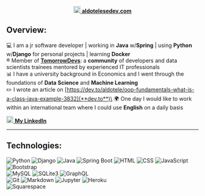 <p align="center">
  <a href= "https://aldotelesedev.herokuapp.com/"><img src="https://img.icons8.com/ultraviolet/40/000000/domain.png" height="18" width="18"/> <b>aldotelesedev.com</b></a>
</p>

## Overview:

:computer: I am a jr software developer  |  working in **Java** w/**Spring**  |  using **Python** w/**Django** for personal projects  |  learning **Docker**\
:registered: Member of [**TomorrowDevs**](https://www.tomorrowdevs.com): a **community** of developers and data scientists trainees mentored by experienced IT professionals\
:bar_chart: I have a university background in Economics and I went through the foundations of **Data Science** and **Machine Learning**\
:pencil2: I wrote an article on [https://dev.to/aldotele/oop-fundamentals-what-is-a-class-java-example-3832](**dev.to**)\
:earth_africa: One day I would like to work within an international team where I could use **English** on a daily basis

<a href= "https://www.linkedin.com/in/aldo-telese/"><img src="https://cdn4.iconfinder.com/data/icons/social-messaging-ui-color-shapes-2-free/128/social-linkedin-circle-512.png" height="18" width="18"/> <b>My LinkedIn </b></a>

***
## Technologies:
![Python](https://img.shields.io/badge/-Python-fff?&logo=Python)
![Django](https://img.shields.io/badge/-Django-fff?&logo=Django&logoColor=forestgreen)
![Java](https://img.shields.io/badge/-Java-fff?&logo=Java&logoColor=red)
![Spring Boot](https://img.shields.io/badge/-Spring%20Boot-fff?&logo=springboot&logoColor=green)
![HTML](https://img.shields.io/badge/-HTML-fff?&logo=HTML5)
![CSS](https://img.shields.io/badge/-CSS-fff?&logo=CSS3&logoColor=blue)
![JavaScript](https://img.shields.io/badge/-JavaScript-fff?&logo=JavaScript&logoColor=ddc508)
![Bootstrap](https://img.shields.io/badge/-Bootstrap-fff?&logo=Bootstrap&logoColor=502EBC)\
![MySQL](https://img.shields.io/badge/-MySQL-fff?&logo=mysql&logoColor=1136BE)
![SQLite3](https://img.shields.io/badge/-SQLite3-fff?&logo=sqlite&logoColor=blue)
![GraphQL](https://img.shields.io/badge/-GraphQL-fff?&logo=graphql&logoColor=fuchsia)\
![Git](https://img.shields.io/badge/-Git-fff?&logo=Git)
![Markdown](https://img.shields.io/badge/-Markdown-fff?&logo=Markdown&logoColor=grey)
![Jupyter](https://img.shields.io/badge/-Jupyter-fff?&logo=Jupyter&logoColor=orange)
![Heroku](https://img.shields.io/badge/-Heroku-fff?&logo=Heroku&logoColor=C6699E)\
![Squarespace](https://img.shields.io/badge/-Squarespace-fff?&logo=squarespace&logoColor=black)
<!--![MySQL](https://img.shields.io/badge/-MySQL-fff?&logo=mysql&logoColor=dark-blue)-->

<!--
[![Top Langs](https://github-readme-stats.vercel.app/api/top-langs/?username=aldotele&layout=compact&theme=vue)](https://github.com/anuraghazra/github-readme-stats)
-->

<!--
***
## My projects:

>> **Image Recognition Webapp** (team project in @Tomorrowdevs)

My work was related to the back-end and required me to use **Django** framework with **RESTful APIs**.

available at &#8594;  [Deploy link](https://gracious-mcclintock-220460.netlify.app/index.html)\
[Back-end repository](https://github.com/TD-team3/img-recognition-web-app-be)\
[Front-end repository](https://github.com/TD-team3/img-recognition-web-app-fe)

***

>> **Shorten 1000** (personal project)

A Url shortener with a *copy to clipboard* feature built in Django

available at &#8594;  [s1000.herokuapp.com](https://s1000.herokuapp.com/) \
[shorten1000 repository](https://github.com/aldotele/shorten1000)

***

>> **The Mystery Word** (personal project)

the English version of the Italian game called [*Ghigliottina*](https://www.youtube.com/watch?v=eLGqqjawDp8)

available at &#8594;  [themysteryword.herokuapp.com](https://themysteryword.herokuapp.com/) \
[mystery word repository](https://github.com/aldotele/mystery_word)

***

>> **Etsy.com Web Crawler** (team project in @Tomorrowdevs)

The project was part of a series of workshop related to *multithreading*.\
We decided to implement a web scraper that used **multithread** in order to boost
**image download** from the online marketplace ([**Etsy.com**](https://etsy.com))

[multi-crawler repository](https://github.com/aldotele/multi_crawler)

***

>> **Lotto lottery** (individual project in @Tomorrowdevs)
>
This project required me to implement a simulation of the Italian Lotto game by using **OOP** and **unittests**.

[Lotto game repository](https://github.com/aldotele/lotto_lottery) 

***
-->


<!--
**aldotele/aldotele** is a ✨ _special_ ✨ repository because its `README.md` (this file) appears on your GitHub profile.
Here are some ideas to get you started:
- 🔭 I’m currently working on ...
- 🌱 I’m currently learning ...
- 👯 I’m looking to collaborate on ...
- 🤔 I’m looking for help with ...
- 💬 Ask me about ...
- 📫 How to reach me: ...
- 😄 Pronouns: ...
- ⚡ Fun fact: ...
-->

<!--
 <img height="180em" align="left" src="https://github-readme-stats.vercel.app/api?username=aldotele&show_icons=true&hide_border=true&&count_private=true&include_all_commits=true"  width="40%" />
-->
